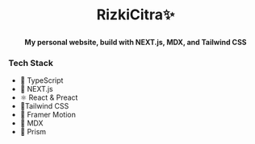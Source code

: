 # <p align="center">RizkiCitra✨</p>

**<p align="center">My personal website, build with NEXT.js, MDX, and Tailwind CSS</p>**

### Tech Stack

- 🧬 TypeScript
- 🌌 NEXT.js
- ⚛️ React & Preact
- 💨Tailwind CSS
- 🌠 Framer Motion
- 📑 MDX
- 💎 Prism
